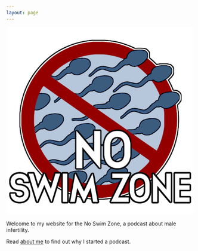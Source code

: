 ```yaml
---
layout: page
---
```


<p align="center">
  <img src="img/noswimzone_logo_20200925.png" width=500 height=500/>
</p>

Welcome to my website for the No Swim Zone, a podcast about male infertility.

Read [about me](About.md) to find out why I started a podcast.
